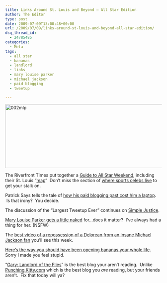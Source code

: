 ```yaml
---
title: Links Around St. Louis and Beyond – All Star Edition
author: The Editor
type: post
date: 2009-07-09T13:00:48+00:00
url: /2009/07/09/links-around-st-louis-and-beyond-all-star-edition/
dsq_thread_id:
  - 24785485
categories:
  - Meta
tags:
  - all star
  - bananas
  - landlord
  - links
  - mary louise parker
  - michael jackson
  - paid blogging
  - tweetup

---
```

[][1][<img class="aligncenter size-full wp-image-811" title="002mlp" src="http://punchingkitty.com/wp-content/uploads/2009/07/002mlp1.jpg" alt="002mlp" width="565" height="205" srcset="http://media.punchingkitty.com/wordpress/2009/07/002mlp1.jpg 565w, http://media.punchingkitty.com/wordpress/2009/07/002mlp1-300x108.jpg 300w" sizes="(max-width: 565px) 100vw, 565px" />][2]

The Riverfront Times put together a [Guide to All Star Weekend][3], including their St. Louis &#8220;[map][4]&#8221;  Don&#8217;t miss the section of [where sports celebs live][5] to get your stalk on.

Patrick Says tells the tale of [how his paid blogging past cost him a laptop][6].  Is that irony?  You decide.

The discussion of the &#8220;Largest Tweetup Ever&#8221; continues on [Simple Justice][7].

[Mary Louise Parker gets a little naked][8] for&#8230;does it matter?  I&#8217;ve always had a thing for her. (NSFW)

The [best video of a repossession of a Delorean from an insane Michael Jackson fan][9] you&#8217;ll see this week.

[Here&#8217;s the way you should have been opening bananas your whole life][10]. Sorry I made you feel stupid.

&#8220;[Gary: Landlord of the Flies][11]&#8221; is the best blog your aren&#8217;t reading.  Unlike [Punching Kitty.com][12] which is the best blog you _are_ reading, but your friends aren&#8217;t.  Fix that today will ya?

 [1]: http://punchingkitty.com/wp-content/uploads/2009/07/002mlp.jpg
 [2]: http://punchingkitty.com/wp-content/uploads/2009/07/002mlp1.jpg
 [3]: http://www.riverfronttimes.com/microsites/allstarguide
 [4]: http://www.riverfronttimes.com/2009-07-08/news/inside-baseball-a-tour-of-st-louis-landmarks-from-the-famous-to-the-infamous-and-everything-in-between/
 [5]: http://www.riverfronttimes.com/2009-07-08/news/map-locations-at-a-glance-baseball-homes-of-the-stars/
 [6]: http://www.patricksays.net/2009/07/08/paid-blogging-cost-me-a-laptop/
 [7]: http://blog.simplejustice.us/2009/07/07/unfollowed-in-st-louis.aspx
 [8]: http://www.wwtdd.com/2009/07/mary-louise-parker-is-hot-naked/
 [9]: http://www.stupidvideos.com/video/just_plain_stupid/Operation_Repo__Just_Beat_I_t___truTVcom/?hs444=pv_embed_252414#252414
 [10]: http://www.youtube.com/watch?v=nBJV56WUDng
 [11]: http://strangerthaneviction.tumblr.com/
 [12]: http://punchingkitty.com